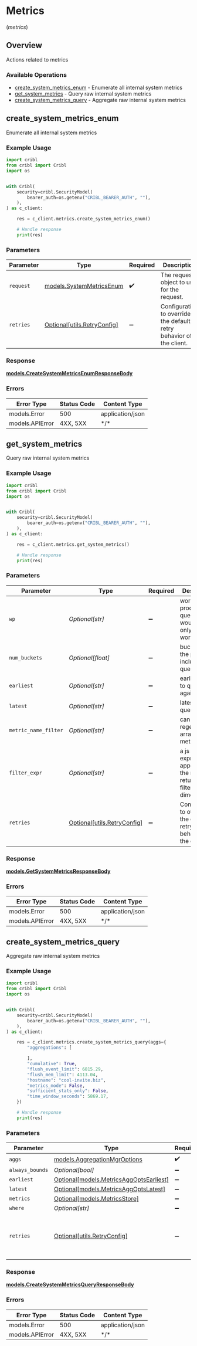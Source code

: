 # Metrics
(*metrics*)

## Overview

Actions related to metrics

### Available Operations

* [create_system_metrics_enum](#create_system_metrics_enum) - Enumerate all internal system metrics
* [get_system_metrics](#get_system_metrics) - Query raw internal system metrics
* [create_system_metrics_query](#create_system_metrics_query) - Aggregate raw internal system metrics

## create_system_metrics_enum

Enumerate all internal system metrics

### Example Usage

```python
import cribl
from cribl import Cribl
import os


with Cribl(
    security=cribl.SecurityModel(
        bearer_auth=os.getenv("CRIBL_BEARER_AUTH", ""),
    ),
) as c_client:

    res = c_client.metrics.create_system_metrics_enum()

    # Handle response
    print(res)

```

### Parameters

| Parameter                                                           | Type                                                                | Required                                                            | Description                                                         |
| ------------------------------------------------------------------- | ------------------------------------------------------------------- | ------------------------------------------------------------------- | ------------------------------------------------------------------- |
| `request`                                                           | [models.SystemMetricsEnum](../../models/systemmetricsenum.md)       | :heavy_check_mark:                                                  | The request object to use for the request.                          |
| `retries`                                                           | [Optional[utils.RetryConfig]](../../models/utils/retryconfig.md)    | :heavy_minus_sign:                                                  | Configuration to override the default retry behavior of the client. |

### Response

**[models.CreateSystemMetricsEnumResponseBody](../../models/createsystemmetricsenumresponsebody.md)**

### Errors

| Error Type       | Status Code      | Content Type     |
| ---------------- | ---------------- | ---------------- |
| models.Error     | 500              | application/json |
| models.APIError  | 4XX, 5XX         | \*/\*            |

## get_system_metrics

Query raw internal system metrics

### Example Usage

```python
import cribl
from cribl import Cribl
import os


with Cribl(
    security=cribl.SecurityModel(
        bearer_auth=os.getenv("CRIBL_BEARER_AUTH", ""),
    ),
) as c_client:

    res = c_client.metrics.get_system_metrics()

    # Handle response
    print(res)

```

### Parameters

| Parameter                                                                     | Type                                                                          | Required                                                                      | Description                                                                   |
| ----------------------------------------------------------------------------- | ----------------------------------------------------------------------------- | ----------------------------------------------------------------------------- | ----------------------------------------------------------------------------- |
| `wp`                                                                          | *Optional[str]*                                                               | :heavy_minus_sign:                                                            | worker process to query, this would work only on a worker node                |
| `num_buckets`                                                                 | *Optional[float]*                                                             | :heavy_minus_sign:                                                            | buckets in the past to include in the query results                           |
| `earliest`                                                                    | *Optional[str]*                                                               | :heavy_minus_sign:                                                            | earliest time to query against                                                |
| `latest`                                                                      | *Optional[str]*                                                               | :heavy_minus_sign:                                                            | latest time to query against                                                  |
| `metric_name_filter`                                                          | *Optional[str]*                                                               | :heavy_minus_sign:                                                            | can be a regex or an array of metric names                                    |
| `filter_expr`                                                                 | *Optional[str]*                                                               | :heavy_minus_sign:                                                            | a js expression to apply against the metrics returned (can filter dimensions) |
| `retries`                                                                     | [Optional[utils.RetryConfig]](../../models/utils/retryconfig.md)              | :heavy_minus_sign:                                                            | Configuration to override the default retry behavior of the client.           |

### Response

**[models.GetSystemMetricsResponseBody](../../models/getsystemmetricsresponsebody.md)**

### Errors

| Error Type       | Status Code      | Content Type     |
| ---------------- | ---------------- | ---------------- |
| models.Error     | 500              | application/json |
| models.APIError  | 4XX, 5XX         | \*/\*            |

## create_system_metrics_query

Aggregate raw internal system metrics

### Example Usage

```python
import cribl
from cribl import Cribl
import os


with Cribl(
    security=cribl.SecurityModel(
        bearer_auth=os.getenv("CRIBL_BEARER_AUTH", ""),
    ),
) as c_client:

    res = c_client.metrics.create_system_metrics_query(aggs={
        "aggregations": [

        ],
        "cumulative": True,
        "flush_event_limit": 6815.29,
        "flush_mem_limit": 4113.04,
        "hostname": "cool-invite.biz",
        "metrics_mode": False,
        "sufficient_stats_only": False,
        "time_window_seconds": 5869.17,
    })

    # Handle response
    print(res)

```

### Parameters

| Parameter                                                                         | Type                                                                              | Required                                                                          | Description                                                                       |
| --------------------------------------------------------------------------------- | --------------------------------------------------------------------------------- | --------------------------------------------------------------------------------- | --------------------------------------------------------------------------------- |
| `aggs`                                                                            | [models.AggregationMgrOptions](../../models/aggregationmgroptions.md)             | :heavy_check_mark:                                                                | N/A                                                                               |
| `always_bounds`                                                                   | *Optional[bool]*                                                                  | :heavy_minus_sign:                                                                | N/A                                                                               |
| `earliest`                                                                        | [Optional[models.MetricsAggOptsEarliest]](../../models/metricsaggoptsearliest.md) | :heavy_minus_sign:                                                                | N/A                                                                               |
| `latest`                                                                          | [Optional[models.MetricsAggOptsLatest]](../../models/metricsaggoptslatest.md)     | :heavy_minus_sign:                                                                | N/A                                                                               |
| `metrics`                                                                         | [Optional[models.MetricsStore]](../../models/metricsstore.md)                     | :heavy_minus_sign:                                                                | N/A                                                                               |
| `where`                                                                           | *Optional[str]*                                                                   | :heavy_minus_sign:                                                                | N/A                                                                               |
| `retries`                                                                         | [Optional[utils.RetryConfig]](../../models/utils/retryconfig.md)                  | :heavy_minus_sign:                                                                | Configuration to override the default retry behavior of the client.               |

### Response

**[models.CreateSystemMetricsQueryResponseBody](../../models/createsystemmetricsqueryresponsebody.md)**

### Errors

| Error Type       | Status Code      | Content Type     |
| ---------------- | ---------------- | ---------------- |
| models.Error     | 500              | application/json |
| models.APIError  | 4XX, 5XX         | \*/\*            |
